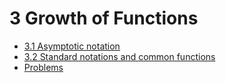 # 3 Growth of Functions

* [3.1 Asymptotic notation](exercises_3.1.md)
* [3.2 Standard notations and common functions](exercises_3.2.md)
* [Problems](problems.md)

